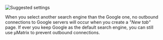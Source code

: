 ![Suggested settings](https://raw.githubusercontent.com/gorhill/uMatrix/master/doc/img/chromium-privacy-settings.png)

When you select another search engine than the Google one, no outbound connections to Google servers will occur when you create a _"New tab"_ page. If ever you keep Google as the default search engine, you can still use µMatrix to prevent outbound connections.